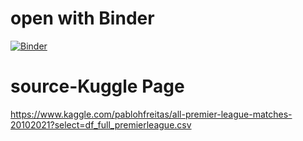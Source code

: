 # open with Binder
[![Binder](https://mybinder.org/badge_logo.svg)](https://mybinder.org/v2/gh/YuLe33/Final-Project-df_full_premierleague1/HEAD)

# source-Kuggle Page
https://www.kaggle.com/pablohfreitas/all-premier-league-matches-20102021?select=df_full_premierleague.csv

